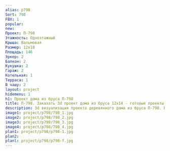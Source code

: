 ```yaml
---
alias: p798
Sort: 798
FBX: 1
popular: 
new: 
Проект: П-798
Этажность: Одноэтажный
Крыша: Вальмовая
Размер: 12х18
Площадь: 146
Эркер: 2
Балкон: 2
Кукушка: 2
Гараж: 2
Котельная: 1
Терраса: 1
В чашу: 2
layout: project
hidemenu: 1
h1: Проект дома из бруса П-798
title: П-798. Заказать 3d проект дома из бруса 12х14 - готовые проекты
description: 3d визуализация проекта деревянного дома из бруса П-798. Площадь 146 м2, размер 12х14. Вы можете внести любые изменения в проект.
image1: project/p798/798_1.jpg
image2: project/p798/798_2.jpg
image3: project/p798/798_3.jpg
image4: project/p798/798_4.jpg
plan1: project/p798/p798-1.jpg
plan2: 
planl: project/p798/p798-f.jpg
---
```

